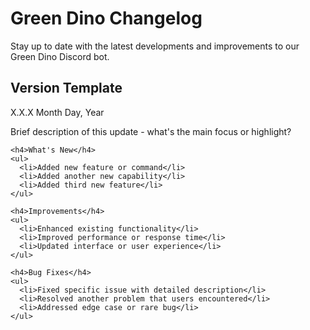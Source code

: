 # Green Dino Changelog

Stay up to date with the latest developments and improvements to our Green Dino Discord bot.

## Version Template

<div class="release-card">
  <div class="release-header">
    <span class="release-version">X.X.X</span>
    <span class="release-date">Month Day, Year</span>
  </div>
  <div class="release-content">
    <p class="release-description">
      Brief description of this update - what's the main focus or highlight?
    </p>
    
    <h4>What's New</h4>
    <ul>
      <li>Added new feature or command</li>
      <li>Added another new capability</li>
      <li>Added third new feature</li>
    </ul>
    
    <h4>Improvements</h4>
    <ul>
      <li>Enhanced existing functionality</li>
      <li>Improved performance or response time</li>
      <li>Updated interface or user experience</li>
    </ul>
    
    <h4>Bug Fixes</h4>
    <ul>
      <li>Fixed specific issue with detailed description</li>
      <li>Resolved another problem that users encountered</li>
      <li>Addressed edge case or rare bug</li>
    </ul>
  </div>
</div>

<!-- Add new versions at the top, above this comment -->

<!-- Example version entry for reference (remove when adding real versions)
## Version 1.0.0 (January 1, 2025)

<div class="release-card">
  <div class="release-header">
    <span class="release-version">1.0.0</span>
    <span class="release-date">January 1, 2025</span>
  </div>
  <div class="release-content">
    <p class="release-description">
      Initial release of Green Dino with core functionality.
    </p>
    
    <h4>Features</h4>
    <ul>
      <li>Basic moderation commands</li>
      <li>Server statistics tracking</li>
      <li>Custom commands system</li>
    </ul>
  </div>
</div>
-->